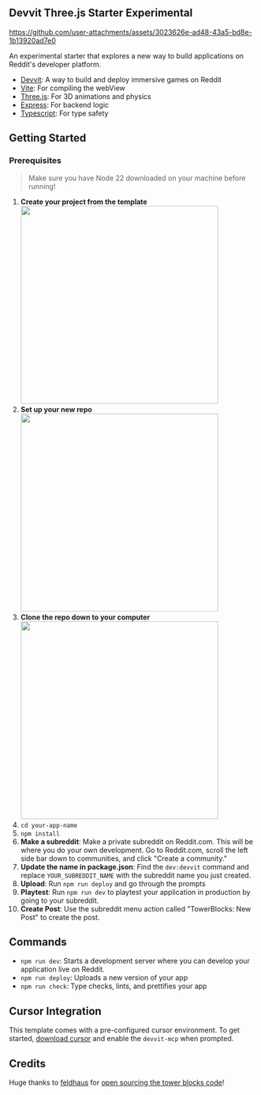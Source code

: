 ## Devvit Three.js Starter Experimental

https://github.com/user-attachments/assets/3023626e-ad48-43a5-bd8e-1b13920ad7e0

An experimental starter that explores a new way to build applications on Reddit's developer platform.

- [Devvit](https://developers.reddit.com/): A way to build and deploy immersive games on Reddit
- [Vite](https://vite.dev/): For compiling the webView
- [Three.js](https://threejs.org/): For 3D animations and physics
- [Express](https://expressjs.com/): For backend logic
- [Typescript](https://www.typescriptlang.org/): For type safety

## Getting Started

### Prerequisites

> Make sure you have Node 22 downloaded on your machine before running!

1. **Create your project from the template**
   <br /><img src="https://github.com/user-attachments/assets/a234a6d6-42ff-4188-b5b9-79d7573c9300" width="400" />
2. **Set up your new repo**
   <br /><img src="https://github.com/user-attachments/assets/590d7457-4751-461c-896b-a54abcb72022" width="400" />
3. **Clone the repo down to your computer**
   <br /><img src="https://github.com/user-attachments/assets/a09cf721-4605-4c7e-beae-1e7bd665c4fa" width="400" />
4. `cd your-app-name`
5. `npm install`
6. **Make a subreddit**: Make a private subreddit on Reddit.com. This will be where you do your own development. Go to Reddit.com, scroll the left side bar down to communities, and click "Create a community."
7. **Update the name in package.json**: Find the `dev:devvit` command and replace `YOUR_SUBREDDIT_NAME` with the subreddit name you just created.
8. **Upload**: Run `npm run deploy` and go through the prompts
9. **Playtest**: Run `npm run dev` to playtest your application in production by going to your subreddit.
10. **Create Post**: Use the subreddit menu action called "TowerBlocks: New Post" to create the post.

## Commands

- `npm run dev`: Starts a development server where you can develop your application live on Reddit.
- `npm run deploy`: Uploads a new version of your app
- `npm run check`: Type checks, lints, and prettifies your app

## Cursor Integration

This template comes with a pre-configured cursor environment. To get started, [download cursor](https://www.cursor.com/downloads) and enable the `devvit-mcp` when prompted.

## Credits

Huge thanks to [feldhaus](https://github.com/feldhaus) for [open sourcing the tower blocks code](https://github.com/feldhaus/tower-blocks)!
